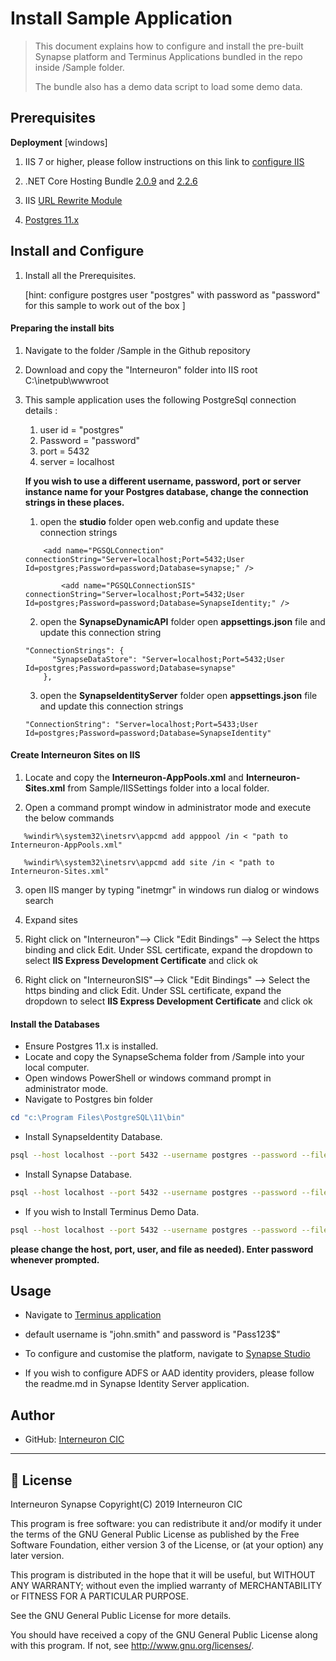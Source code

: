 <h1>Install Sample Application</h1>   

> This document explains how to configure and install the pre-built Synapse platform and Terminus Applications bundled in the repo inside /Sample folder. 
>
> The bundle also has a demo data script to load some demo data. 



## Prerequisites

**Deployment** [windows]


1. IIS 7 or higher, please follow instructions on this link to [configure IIS](https://docs.microsoft.com/en-us/aspnet/core/host-and-deploy/iis/?view=aspnetcore-3.1#iis-configuration) 

2. .NET Core Hosting Bundle [2.0.9](https://dotnet.microsoft.com/download/dotnet-core/thank-you/runtime-aspnetcore-2.0.9-windows-hosting-bundle-installer) and [2.2.6](https://dotnet.microsoft.com/download/dotnet-core/thank-you/runtime-aspnetcore-2.2.6-windows-hosting-bundle-installer) 

3. IIS [URL Rewrite Module](https://www.iis.net/downloads/microsoft/url-rewrite)

4. [Postgres 11.x](https://www.enterprisedb.com/downloads/postgres-postgresql-downloads) 

   


## Install and Configure

1. Install all the Prerequisites. 

   [hint: configure postgres user "postgres" with password as "password" for this sample to work out of the box ]

#### Preparing the install bits

1. Navigate to the folder /Sample in the Github repository 

2. Download and copy the "Interneuron" folder into IIS root C:\inetpub\wwwroot

3. This sample application uses the following PostgreSql connection details :

   1. user id =  "postgres"
   2. Password = "password"
   3. port = 5432
   4. server = localhost

    **If you wish to use a different username, password, port or server instance name for your Postgres database,  change the connection strings in these places.**  

   1. open the **studio** folder open web.config and update these connection strings

   ```
       <add name="PGSQLConnection" connectionString="Server=localhost;Port=5432;User Id=postgres;Password=password;Database=synapse;" />
       
           <add name="PGSQLConnectionSIS" connectionString="Server=localhost;Port=5432;User Id=postgres;Password=password;Database=SynapseIdentity;" />
   
   ```

   2. open the **SynapseDynamicAPI** folder open **appsettings.json**  file and update this connection string

   ```
   "ConnectionStrings": {
         "SynapseDataStore": "Server=localhost;Port=5432;User Id=postgres;Password=password;Database=synapse"
       },
   ```

   3. open the **SynapseIdentityServer** folder open **appsettings.json**  file and update this connection strings

   ```
   "ConnectionString": "Server=localhost;Port=5433;User Id=postgres;Password=password;Database=SynapseIdentity"
   ```

   

#### Create Interneuron Sites on IIS

1. Locate and copy the **Interneuron-AppPools.xml** and **Interneuron-Sites.xml** from Sample/IISSettings folder into a local folder.

2. Open a command prompt window in administrator mode and execute the below commands

```
   %windir%\system32\inetsrv\appcmd add apppool /in < "path to Interneuron-AppPools.xml"
   
   %windir%\system32\inetsrv\appcmd add site /in < "path to Interneuron-Sites.xml"
```

3. open IIS manger by typing "inetmgr" in windows run dialog or windows search

4. Expand sites

5. Right click on "Interneuron"--> Click "Edit Bindings" --> Select the https binding and click Edit. Under SSL certificate, expand the dropdown to select **IIS Express Development Certificate** and click ok 

6. Right click on "InterneuronSIS"--> Click "Edit Bindings" --> Select the https binding and click Edit. Under SSL certificate, expand the dropdown to select **IIS Express Development Certificate** and click ok 



#### Install the Databases 

* Ensure Postgres 11.x is installed. 
* Locate and copy the SynapseSchema folder from /Sample into your local computer.
* Open windows PowerShell or windows command prompt in administrator mode.
* Navigate to Postgres bin folder

 ```powershell
 cd "c:\Program Files\PostgreSQL\11\bin"
 ```

* Install SynapseIdentity Database. 

```sh
psql --host localhost --port 5432 --username postgres --password --file c:\SynapseSchema \RestoreSISSchema_v2.0.sql
```

* Install Synapse Database. 

```sh
psql --host localhost --port 5432 --username postgres --password --file c:\SynapseSchema \RestoreSynapseSchema_v2.0.sql
```

* If you wish to Install Terminus Demo Data.  

```sh
psql --host localhost --port 5432 --username postgres --password --file c:\SynapseSchema \RestoreTerminusDemoData.sql
```

**please change the host, port, user, and file as needed). Enter password whenever prompted.** 



## Usage

* Navigate to [Terminus application](https//localhost:8085/terminus)

* default username is "john.smith" and password is "Pass123$"

* To configure and customise the platform, navigate to [Synapse Studio](https://localhost:8085/studio)

* If you wish to configure ADFS or AAD identity providers, please follow the readme.md in Synapse Identity Server application. 

  

## Author

* GitHub: [Interneuron CIC](https://github.com/InterneuronCIC)



---

## 📝 License

Interneuron Synapse
Copyright(C) 2019  Interneuron CIC

This program is free software: you can redistribute it and/or modify
it under the terms of the GNU General Public License as published by
the Free Software Foundation, either version 3 of the License, or
(at your option) any later version.

This program is distributed in the hope that it will be useful,
but WITHOUT ANY WARRANTY; without even the implied warranty of
MERCHANTABILITY or FITNESS FOR A PARTICULAR PURPOSE.

See the
GNU General Public License for more details.

You should have received a copy of the GNU General Public License
along with this program. If not, see <http://www.gnu.org/licenses/>.
